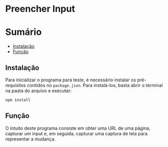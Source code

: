 # Preencher Input

# Sumário

* [Instalação](#Instalação)
* [Função](#Função)

## Instalação

Para inicializar o programa para teste, é necessário instalar os pré-requisitos contidos no `package.json`. Para instalá-los, basta abrir o terminal na pasta do arquivo e executar:

```bash
npm install
```

## Função 

O intuito deste programa consiste em obter uma URL de uma página, capturar um input e, em seguida, capturar uma captura de tela para representar a mudança.
